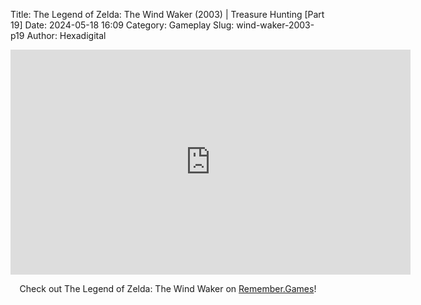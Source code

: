Title: The Legend of Zelda: The Wind Waker (2003) | Treasure Hunting [Part 19]
Date: 2024-05-18 16:09
Category: Gameplay
Slug: wind-waker-2003-p19
Author: Hexadigital

<center><iframe src="https://www.youtube.com/embed/qbAGcNjmHbQ?feature=oembed" allow="accelerometer; autoplay; encrypted-media; gyroscope; picture-in-picture" width="640" height="360" frameborder="0"></iframe>

Check out The Legend of Zelda: The Wind Waker on [Remember.Games](https://remember.games/game/1462/the-legend-of-zelda-the-wind-waker/)!</center>